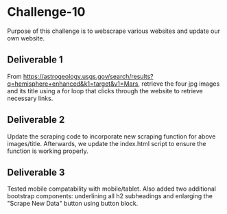 # Challenge-10

Purpose of this challenge is to webscrape various websites and update our own website.

## Deliverable 1
From https://astrogeology.usgs.gov/search/results?q=hemisphere+enhanced&k1=target&v1=Mars, retrieve the four jpg images and its title using a for loop that clicks through the website to retrieve necessary links.

## Deliverable 2
Update the scraping code to incorporate new scraping function for above images/title. Afterwards, we update the index.html script to ensure the function is working properly.

## Deliverable 3
Tested mobile compatability with mobile/tablet. Also added two additional bootstrap components: underlining all h2 subheadings and enlarging the "Scrape New Data" button using button block.